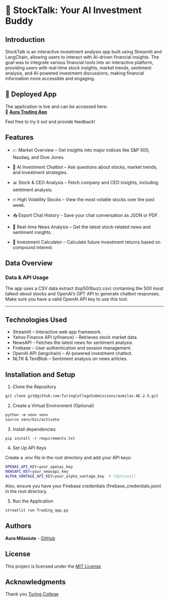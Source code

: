 # 🤖 StockTalk: Your AI Investment Buddy

## Introduction

StockTalk is an interactive investment analysis app built using Streamlit and LangChain, allowing users to interact with AI-driven financial insights. The goal was to integrate various financial tools into an interactive platform, providing users with real-time stock insights, market trends, sentiment analysis, and AI-powered investment discussions, making financial information more accessible and engaging.

## 🚀 Deployed App
The application is live and can be accessed here:  
🔗 **[Aura Trading App](https://auratrading.streamlit.app)**  

Feel free to try it out and provide feedback!

## Features

- 📈 Market Overview – Get insights into major indices like S&P 500, Nasdaq, and Dow Jones.

- 💬 AI Investment Chatbot – Ask questions about stocks, market trends, and investment strategies.

- 📊 Stock & CEO Analysis – Fetch company and CEO insights, including sentiment analysis.

- 🔥 High Volatility Stocks – View the most volatile stocks over the past week.

- 📥 Export Chat History – Save your chat conversation as JSON or PDF.

- 🔎 Real-time News Analysis – Get the latest stock-related news and sentiment insights.

- 📄 Investment Calculator – Calculate future investment returns based on compound interest.


## Data Overview

### Data & API Usage

The app uses a CSV data extract (top500buzz.csv) containing the 500 most talked-about stocks and OpenAI’s GPT API to generate chatbot responses.
Make sure you have a valid OpenAI API key to use this tool.

---

## Technologies Used

- Streamlit – Interactive web app framework.
- Yahoo Finance API (yfinance) – Retrieves stock market data.
- NewsAPI – Fetches the latest news for sentiment analysis.
- Firebase – User authentication and session management.
- OpenAI API (langchain) – AI-powered investment chatbot.
- NLTK & TextBlob – Sentiment analysis on news articles.


## Installation and Setup

1. Clone the Repository

```markdown
git clone git@github.com:TuringCollegeSubmissions/aumilas-AE.2.5.git
```

2. Create a Virtual Environment (Optional)

```markdown
python -m venv venv
source venv/bin/activate
```

3. Install dependencies

```markdown
pip install -r requirements.txt
```

4. Set Up API Keys

Create a .env file in the root directory and add your API keys:

```bash
OPENAI_API_KEY=your_openai_key
NEWSAPI_KEY=your_newsapi_key
ALPHA_VANTAGE_API_KEY=your_alpha_vantage_key  # (Optional)
```

Also, ensure you have your Firebase credentials (firebase_credentials.json) in the root directory.

5. Run the Application

```markdown
streatlit run Trading_app.py
```

## Authors

**Aura Milasiute** - [GitHub](https://github.com/auramila)

## License

This project is licensed under the [MIT License](https://choosealicense.com/licenses/mit/)

## Acknowledgments

Thank you [Turing College](https://www.turingcollege.com)
